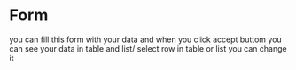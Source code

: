 # Form
you can fill this form with your data and when you click accept buttom you can see your data in table and list/ select row in table or list you can change it 
